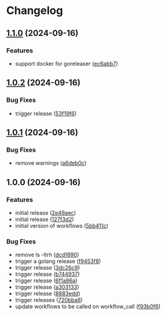 # Changelog

## [1.1.0](https://github.com/Jmainguy/golang-workflows/compare/v1.0.2...v1.1.0) (2024-09-16)


### Features

* support docker for goreleaser ([ec6abb7](https://github.com/Jmainguy/golang-workflows/commit/ec6abb734a5c1d2b19b22ccabaef60e5145d2ba0))

## [1.0.2](https://github.com/Jmainguy/golang-workflows/compare/v1.0.1...v1.0.2) (2024-09-16)


### Bug Fixes

* trigger release ([53f19f6](https://github.com/Jmainguy/golang-workflows/commit/53f19f6093fdb21577b5791f067e79ca7031742d))

## [1.0.1](https://github.com/Jmainguy/golang-workflows/compare/v1.0.0...v1.0.1) (2024-09-16)


### Bug Fixes

* remove warnings ([a6deb0c](https://github.com/Jmainguy/golang-workflows/commit/a6deb0c6937333498ed68df27b4978c90cfaebe8))

## 1.0.0 (2024-09-16)


### Features

* initial release ([2e49aec](https://github.com/Jmainguy/golang-workflows/commit/2e49aec43f878df4ca12e024b5e5cd0f338bf151))
* initial release ([127f3d2](https://github.com/Jmainguy/golang-workflows/commit/127f3d2e0ab131c978c1c0f081ad991c7f93b8e2))
* initial version of workflows ([5bb411c](https://github.com/Jmainguy/golang-workflows/commit/5bb411c2de4110438b356326dbcc962d389e5699))


### Bug Fixes

* remove ls -ltrh ([dcd1690](https://github.com/Jmainguy/golang-workflows/commit/dcd1690eba6259203d106bbf508fc28ba16315d8))
* trigger a golang release ([f9453f8](https://github.com/Jmainguy/golang-workflows/commit/f9453f86883ca04b68b4c2ed9918af891acb1b43))
* trigger release ([3dc26c9](https://github.com/Jmainguy/golang-workflows/commit/3dc26c9a3fe5bdba1bca2be55fb094c6cee849c0))
* trigger release ([b744937](https://github.com/Jmainguy/golang-workflows/commit/b744937b89a97be1e149fcbbc2c708cb9c42e433))
* trigger release ([6f1a86a](https://github.com/Jmainguy/golang-workflows/commit/6f1a86a48fbc46decfa55450ab49999b04220090))
* trigger release ([a303133](https://github.com/Jmainguy/golang-workflows/commit/a303133d9f3a895481f83354e94f4cdc572a5571))
* trigger release ([8883edd](https://github.com/Jmainguy/golang-workflows/commit/8883edd829ba9e5ec88b7869d407ac7d2a99196e))
* trigger releases ([720bba6](https://github.com/Jmainguy/golang-workflows/commit/720bba6b289d55ff171c7abdf53b93d10d5b6eaf))
* update workflows to be called on workflow_call ([f93b0f6](https://github.com/Jmainguy/golang-workflows/commit/f93b0f6e95c74b648f8813f99eadbbc7576a0ece))
